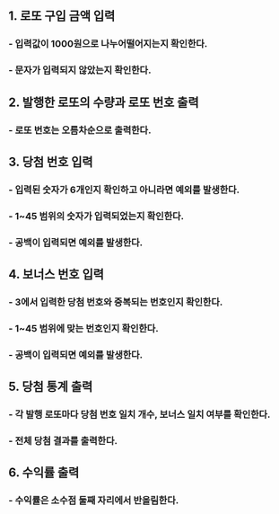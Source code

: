 ## 1. 로또 구입 금액 입력

### - 입력값이 1000원으로 나누어떨어지는지 확인한다.

### - 문자가 입력되지 않았는지 확인한다.

## 2. 발행한 로또의 수량과 로또 번호 출력

### - 로또 번호는 오름차순으로 출력한다.

## 3. 당첨 번호 입력

### - 입력된 숫자가 6개인지 확인하고 아니라면 예외를 발생한다.

### - 1~45 범위의 숫자가 입력되었는지 확인한다.

### - 공백이 입력되면 예외를 발생한다.

## 4. 보너스 번호 입력

### - 3에서 입력한 당첨 번호와 중복되는 번호인지 확인한다.

### - 1~45 범위에 맞는 번호인지 확인한다.

### - 공백이 입력되면 예외를 발생한다.

## 5. 당첨 통계 출력

### - 각 발행 로또마다 당첨 번호 일치 개수, 보너스 일치 여부를 확인한다.

### - 전체 당첨 결과를 출력한다.

## 6. 수익률 출력

### - 수익률은 소수점 둘째 자리에서 반올림한다.
